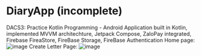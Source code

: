 # DiaryApp (incomplete)
DACS3: Practice Kotlin Programming - Android Application built in Kotlin, implemented MVVM architechture, Jetpack Compose, ZaloPay integrated, Firebase FireaStore, FireBase Storage, FireBase Authentication
Home page:
![image](https://github.com/iemmeiemi/DiaryApp/assets/120089568/19177ac2-2d3a-435e-86c6-1f444cfe000a)
Create Letter Page:
![image](https://github.com/iemmeiemi/DiaryApp/assets/120089568/b16ec451-0ca8-414d-a049-1193de0bbec8)
